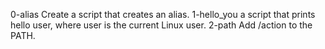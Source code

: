 0-alias    Create a script that creates an alias. 
1-hello_you    a script that prints hello user, where user is the current Linux user.
2-path     Add /action to the PATH.
